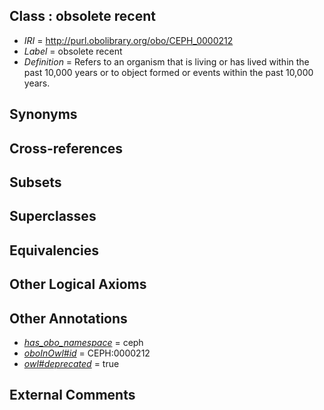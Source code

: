 
## Class : obsolete recent

 * *IRI* = http://purl.obolibrary.org/obo/CEPH_0000212
 * *Label* = obsolete recent
 * *Definition* = Refers to an organism that is living or has lived within the past 10,000 years or to object formed or events within the past 10,000 years.

## Synonyms


## Cross-references


## Subsets


## Superclasses


## Equivalencies


## Other Logical Axioms


## Other Annotations

 * *[has_obo_namespace](../../ce/oboInOwl#hasOBONamespace.md)* = ceph
 * *[oboInOwl#id](../../id/oboInOwl#id.md)* = CEPH:0000212
 * *[owl#deprecated](../../ed/owl#deprecated.md)* = true

## External Comments

